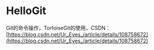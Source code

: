 # HelloGit

Git的命令操作，TortoiseGit的使用，CSDN：[https://blog.csdn.net/Ur_Eyes_/article/details/108758672](https://blog.csdn.net/Ur_Eyes_/article/details/108758672)
